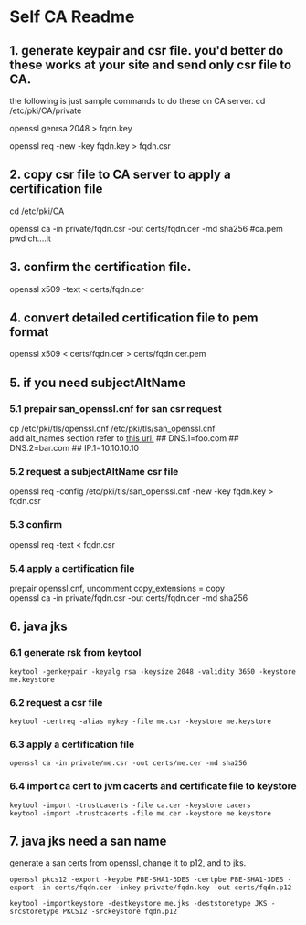 Self CA Readme
==

## 1. generate keypair and csr file. you'd better do these works at your site and send only csr file to CA.
the following is just sample commands to do these on CA server.
cd /etc/pki/CA/private

openssl genrsa 2048 > fqdn.key

openssl req -new -key fqdn.key > fqdn.csr

## 2. copy csr file to CA server to apply a certification file
cd /etc/pki/CA

openssl ca -in private/fqdn.csr -out certs/fqdn.cer -md sha256
#ca.pem pwd ch....it

## 3. confirm the certification file.
openssl x509 -text < certs/fqdn.cer

## 4. convert detailed certification file to pem format
openssl x509 < certs/fqdn.cer > certs/fqdn.cer.pem

## 5. if you need subjectAltName
### 5.1 prepair san_openssl.cnf for san csr request
cp /etc/pki/tls/openssl.cnf /etc/pki/tls/san_openssl.cnf  
add alt_names section refer to [this url.](https://rms-digicert.ne.jp/howto/csr/openssl.html)
    ## DNS.1=foo.com
    ## DNS.2=bar.com
    ## IP.1=10.10.10.10

### 5.2 request a subjectAltName csr file
openssl req -config /etc/pki/tls/san_openssl.cnf -new -key fqdn.key > fqdn.csr

### 5.3 confirm
openssl req -text < fqdn.csr

### 5.4 apply a certification file
prepair openssl.cnf, uncomment copy_extensions = copy  
openssl ca -in private/fqdn.csr -out certs/fqdn.cer -md sha256

## 6. java jks
### 6.1 generate rsk from keytool
    keytool -genkeypair -keyalg rsa -keysize 2048 -validity 3650 -keystore me.keystore

### 6.2 request a csr file
    keytool -certreq -alias mykey -file me.csr -keystore me.keystore

### 6.3 apply a certification file
    openssl ca -in private/me.csr -out certs/me.cer -md sha256

### 6.4 import ca cert to jvm cacerts and certificate file to keystore
    keytool -import -trustcacerts -file ca.cer -keystore cacers
    keytool -import -trustcacerts -file me.cer -keystore me.keystore

## 7. java jks need a san name
generate a san certs from openssl, change it to p12, and to jks.
```
openssl pkcs12 -export -keypbe PBE-SHA1-3DES -certpbe PBE-SHA1-3DES -export -in certs/fqdn.cer -inkey private/fqdn.key -out certs/fqdn.p12

keytool -importkeystore -destkeystore me.jks -deststoretype JKS -srcstoretype PKCS12 -srckeystore fqdn.p12
```  
